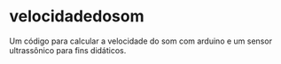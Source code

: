 # velocidadedosom
Um código para calcular a velocidade do som com arduino e um sensor ultrassônico para fins didáticos.
